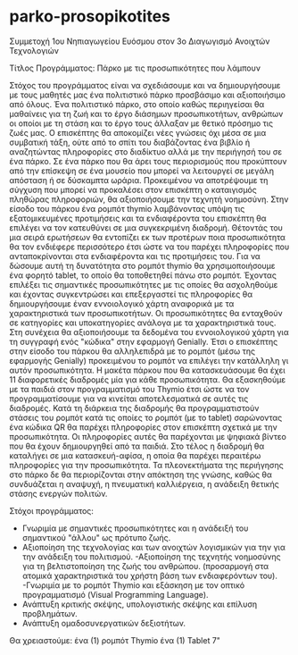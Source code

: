# parko-prosopikotites
Συμμετοχή 1ου Νηπιαγωγείου Ευόσμου στον 3ο Διαγωγισμό Ανοιχτών Τεχνολογιών

Τίτλος Προγράμματος: Πάρκο με τις προσωπικότητες που λάμπουν

Στόχος του προγράμματος είναι να σχεδιάσουμε και να δημιουργήσουμε με τους μαθητές μας ένα πολιτιστικό πάρκο προσβάσιμο και αξιοποιήσιμο από όλους.
Ένα πολιτιστικό πάρκο, στο οποίο καθώς περιηγείσαι θα μαθαίνεις για τη ζωή και το έργο διάσημων προσωπικοτήτων, ανθρώπων οι οποίοι με τη στάση και το έργο τους άλλαξαν με θετικό πρόσημο τις ζωές μας. Ο επισκέπτης θα αποκομίζει νέες γνώσεις όχι μέσα σε μια συμβατική τάξη, ούτε από το σπίτι του διαβάζοντας ένα βιβλίο ή αναζητώντας πληροφορίες στο διαδίκτυο αλλά με την περιήγησή του σε ένα πάρκο. Σε ένα πάρκο που θα άρει τους περιορισμούς που προκύπτουν από την επίσκεψη σε ένα μουσείο που μπορεί να λειτουργεί σε μεγάλη απόσταση ή σε δύσκαμπτα ωράρια. 
Προκειμένου να αποτρέψουμε τη σύγχυση που μπορεί να προκαλέσει στον επισκέπτη ο καταιγισμός πληθώρας πληροφοριών, θα αξιοποιήσουμε την τεχνητή νοημοσύνη. Στην είσοδο του πάρκου ένα ρομπότ thymio λαμβάνοντας υπόψη τις εξατομικευμένες προτιμήσεις και τα ενδιαφέροντα του επισκέπτη θα επιλέγει να τον κατευθύνει σε μια συγκεκριμένη διαδρομή. Θέτοντάς του μια σειρά ερωτήσεων θα εντοπίζει εκ των προτέρων ποια προσωπικότητα θα τον ενδιέφερε περισσότερο έτσι ώστε να του παρέχει πληροφορίες που ανταποκρίνονται στα ενδιαφέροντα και τις προτιμήσεις του. Για να δώσουμε αυτή τη δυνατότητα στο ρομπότ thymio θα χρησιμοποιήσουμε ένα φορητό tablet, το οποίο θα τοποθετηθεί πάνω στο ρομπότ. 
Έχοντας επιλέξει τις σημαντικές προσωπικότητες με τις οποίες θα ασχοληθούμε και έχοντας συγκεντρώσει και επεξεργαστεί τις πληροφορίες θα δημιουργήσουμε έναν εννοιολογικό χάρτη αναφορικά με τα χαρακτηριστικά των προσωπικοτήτων. Οι προσωπικότητες θα ενταχθούν σε κατηγορίες και υποκατηγορίες ανάλογα με τα χαρακτηριστικά τους. Στη συνέχεια θα αξιοποιήσουμε τα δεδομένα του εννοιολογικού χάρτη για τη συγγραφή ενός "κώδικα" στην εφαρμογή Genially. Έτσι ο επισκέπτης στην είσοδο του πάρκου θα αλληλεπιδρά με το ρομπότ (μέσω της εφαρμογής Genially) προκειμένου το ρομπότ να επιλέγει την κατάλληλη γι αυτόν προσωπικότητα. 
Η μακέτα πάρκου που θα κατασκευάσουμε θα έχει 11 διαφορετικές διαδρομές μία για κάθε προσωπικότητα. Θα εξασκηθούμε με τα παιδιά στον προγραμματισμό του Thymio έτσι ώστε να τον προγραμματίσουμε για να κινείται αποτελεσματικά σε αυτές τις διαδρομές. Κατά τη διάρκεια της διαδρομής θα προγραμματιστούν στάσεις του ρομπότ κατά τις οποίες το ρομπότ (με το tablet) σαρώνοντας ένα κώδικα QR θα παρέχει πληροφορίες στον επισκέπτη σχετικά με την προσωπικότητα. Οι πληροφορίες αυτές θα παρέχονται με ψηφιακά βίντεο που θα έχουν δημιουργηθεί από τα παιδιά. Στο τέλος η διαδρομή θα καταλήγει σε μια κατασκευή-αφίσα, η οποία θα παρέχει περαιτέρω πληροφορίες για την προσωπικότητα. 
Τα πλεονεκτήματα της περιήγησης στο πάρκο δε θα περιορίζονται στην απόκτηση της γνώσης, καθώς θα συνδυάζεται η αναψυχή, η πνευματική καλλιέργεια, η ανάδειξη θετικής στάσης ενεργών πολιτών. 


Στόχοι προγράμματος:
- Γνωριμία με σημαντικές προσωπικότητες και η ανάδειξή του σημαντικού "άλλου" ως πρότυπο ζωής.
- Αξιοποίηση της τεχνολογίας και των ανοιχτών λογισμικών για την για την ανάδειξη του πολιτισμού. 
-Αξιοποίηση της τεχνητής νοημοσύνης για τη βελτιστοποίηση της ζωής του ανθρώπου. (προσαρμογή στα ατομικά χαρακτηριστικά του χρήστη βάση των ενδιαφερόντων του). 
-Γνωριμία με το ρομπότ Thymio και εξάσκηση με τον οπτικό προγραμματισμό (Visual Programming Language).
- Ανάπτυξη κριτικής σκέψης, υπολογιστικής σκέψης και επίλυση προβλημάτων. 
- Ανάπτυξη ομαδοσυνεργατικών δεξιοτήτων.

Θα χρειαστούμε:
 ένα (1) ρομπότ Thymio
ένα (1) Tablet 7" 
